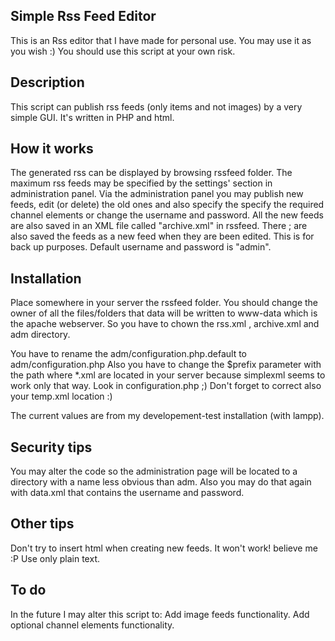Simple Rss Feed Editor
-------------------------
This is an Rss editor that I have made for personal use. You may use it as you wish :) 
You should use this script at your own risk.

Description
-----------
This script can publish rss feeds (only items and not images) by a very simple GUI. It's written in PHP and html.

How it works
------------
The generated rss can be displayed by browsing rssfeed folder. The maximum rss feeds may be specified by the settings' section in administration panel.
Via the administration panel you may publish new feeds, edit (or delete) the old ones and also specify the specify the required channel elements or change the username and password.
All the new feeds are also saved in an XML file called "archive.xml" in rssfeed. There ; are also saved the feeds as a new feed when they are been edited. This is for back up purposes.
Default username and password is "admin".

Installation
------------
Place somewhere in your server the rssfeed folder. You should change the owner of all the files/folders that data will be written to www-data which is the apache webserver.
So you have to chown the rss.xml , archive.xml and adm directory.

You have to rename the adm/configuration.php.default to adm/configuration.php
Also you have to change the $prefix parameter with the path where *.xml are located in your server because simplexml seems to work only that way. Look in configuration.php ;)
Don't forget to correct also your temp.xml location :)

The current values are from my developement-test installation (with lampp).

Security tips
-------------
You may alter the code so the administration page will be located to a directory with a name less obvious than adm.
Also you may do that again with data.xml that contains the username and password.

Other tips
----------
Don't try to insert html when creating new feeds. It won't work! believe me :P
Use only plain text.

To do
----
In the future I may alter this script to:
Add image feeds functionality.
Add optional channel elements functionality.
